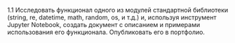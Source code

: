 1.1 Исследовать функционал одного из модулей стандартной библиотеки (string, re, datetime, math, random, os, и т.д.) и, 
используя инструмент Jupyter Notebook, создать документ с описанием и примерами использования его функционала. 
Опубликовать его в портфолио.

